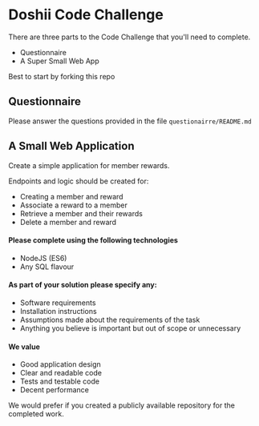 # Doshii Code Challenge

There are three parts to the Code Challenge that you'll need to complete.
- Questionnaire
- A Super Small Web App

Best to start by forking this repo

## Questionnaire

Please answer the questions provided in the file `questionairre/README.md`

## A Small Web Application

Create a simple application for member rewards.

Endpoints and logic should be created for:
- Creating a member and reward
- Associate a reward to a member
- Retrieve a member and their rewards
- Delete a member and reward

#### Please complete using the following technologies
- NodeJS (ES6)
- Any SQL flavour

#### As part of your solution please specify any:
 - Software requirements
 - Installation instructions
 - Assumptions made about the requirements of the task
 - Anything you believe is important but out of scope or unnecessary

#### We value
 - Good application design
 - Clear and readable code
 - Tests and testable code
 - Decent performance

We would prefer if you created a publicly available repository for the completed work.
